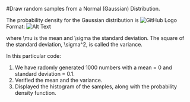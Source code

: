 #Draw random samples from a Normal (Gaussian) Distribution.


The probability density for the Gaussian distribution is
![GitHub Logo](https://docs.scipy.org/doc/numpy/_images/math/192d06ecdfd9d671a4ab4dd942ddf8e20173e111.svg)
Format: ![Alt Text](url)

where \mu is the mean and \sigma the standard deviation. The square of the standard deviation, \sigma^2, is called the variance.


In this particular code:
1. We have radomly generated 1000 numbers with a mean = 0  and standard deviation = 0.1.
2. Verified the mean and the variance.
3. Displayed the histogram of the samples, along with the probability density function.